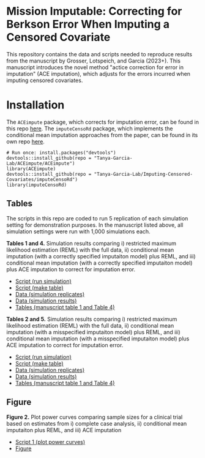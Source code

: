 # Mission Imputable: Correcting for Berkson Error When Imputing a Censored Covariate

This repository contains the data and scripts needed to reproduce results from the manuscript by Grosser, Lotspeich, and Garcia (2023+). This manuscript introduces the novel method "actice correction for error in imputation" (ACE imputation), which adjusts for the errors incurred when imputing censored covariates.

# Installation 

The `ACEimpute` package, which corrects for imputation error, can be found in this repo [here](ACEimpute/). The `imputeCensoRd` package, which implements the conditional mean imputation approaches from the paper, can be found in its own repo [here](https://github.com/Tanya-Garcia-Lab/Imputing-Censored-Covariates/tree/main/imputeCensoRd).

```{r}
# Run once: install.packages("devtools")
devtools::install_github(repo = "Tanya-Garcia-Lab/ACEimpute/ACEimpute")
library(ACEimpute)
devtools::install_github(repo = "Tanya-Garcia-Lab/Imputing-Censored-Covariates/imputeCensoRd")
library(imputeCensoRd)
```

## Tables 

The scripts in this repo are coded to run 5 replication of each simulation setting for demonstration purposes. In the manuscript listed above, all simulation settings were run with 1,000 simulations each.

**Tables 1 and 4.** Simulation results comparing i) restricted maximum likelihood estimation (REML) with the full data, ii) conditional mean imputation (with a correctly specified imputaiton model) plus REML, and iii) conditional mean imputation (with a correctly specified imputaiton model) plus ACE imputation to correct for imputation error.

  - [Script (run simulation)](Manuscript_Simulations/Correctly_Specified_Imputation_Model/R_scripts/0_run_all.R)
  - [Script (make table)](Manuscript_Simulations/Correctly_Specified_Imputation_Model/R_scripts/5_make_tables.R)
  - [Data (simulation replicates)](Manuscript_Simulations/Correctly_Specified_Imputation_Model/sim_data)
  - [Data (simulation results)](Manuscript_Simulations/Correctly_Specified_Imputation_Model/sim_results)
  - [Tables (manuscript table 1 and Table 4)](Manuscript_Simulations/Correctly_Specified_Imputation_Model/tables)
  
 **Tables 2 and 5.** Simulation results comparing i) restricted maximum likelihood estimation (REML) with the full data, ii) conditional mean imputation (with a misspecified imputaiton model) plus REML, and iii) conditional mean imputation (with a misspecified imputaiton model) plus ACE imputation to correct for imputation error. 

  - [Script (run simulation)](Manuscript_Simulations/Misspecified_Imputation_Model/R_scripts/0_run_all.R)
  - [Script (make table)](Manuscript_Simulations/Misspecified_Imputation_Model/R_scripts/5_make_tables.R)
  - [Data (simulation replicates)](Manuscript_Simulations/Misspecified_Imputation_Model/sim_data)
  - [Data (simulation results)](Manuscript_Simulations/Misspecified_Imputation_Model/sim_results)
  - [Tables (manuscript table 1 and Table 4)](Manuscript_Simulations/Misspecified_Imputation_Model/tables)

## Figure

**Figure 2.** Plot power curves comparing sample sizes for a clinical trial based on estimates from i) complete case analysis, ii) conditional mean imputaiton plus REML, and iii) ACE imputation

  - [Script 1 (plot power curves)](Manuscript_Simulations/Power_Curves/compare_power_curves.R)
  - [Figure](Manuscript_Simulations/Power_Curves/compare_power_curves.png)

